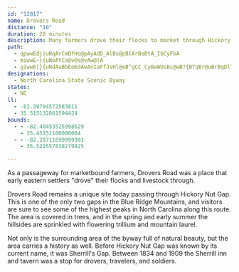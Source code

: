```yaml
---
id: "12817"
name: Drovers Road
distance: "10"
duration: 20 minutes
description: Many farmers drove their flocks to market through Hickory Nut Gap, thus this byway gets its name.
path:
  - qpwwEdj|uNqArCmDfHo@pAyAdD_AlBs@pB{ArBoBtA_IbCyFbA
  - miwwE~}{uNoAtCa@v@s@vAw@|A
  - giwwE|}{uNdAaBbEoKdAeAnIaFfJsHl@eB^gCC_CyBwWUsBc@wB?{BTqBr@uBrBqDlTmb@rDgG|CiHdMwUZ]|@mCx@qAhAg@j@MX}B~@g@Xb@?z@}@jDFlAT^XLTGNq@EwBHi@bCgCJq@LmBVc@|@_@nBUhBZ`Bp@z@?|@KhC_AbBaANY?e@U_AS_@?s@\m@tAyAREd@JNZCp@Q^E^FXNX`ClAX~@XxANLd@AXy@De@Y}@iA_AOm@H_@xCuDHQE[YyANk@RKPBXR^hALjAIb@cAfAS^?PFZVXh@Mf@_AnAsE@m@g@_EFg@f@WXDNLNd@XrDSxAu@vAIlAXf@TBTONS\sBx@kAJ_@HiCrAyDx@eKlD}Hn@mBzA_MbAoDHs@EiAs@mB?[HYNQd@MvAE`@Rn@rA`@d@n@Fj@Gl@y@r@qBn@a@jAe@x@_Av@yAZ[`ImF~@YdIy@z@Wr@k@nOeXx@mERmC^_A^oD^}B^{Ab@kArEgG^s@h@qBn@_Ah@U~@?vAQdAs@r@y@n@gAZs@D_@Ai@UYi@G}Br@_@DiBG_@c@?s@~AgCh@yA@s@e@eB?y@b@gCJcBRo@bBeCj@aDR]lA{@Xe@ZyATk@rAaAbBsEb@KXLJX?b@Od@sAzBs@fB{@dE?`@J\NLf@AVi@`@sBT_@j@_@xAg@f@m@~@sCbA_CFY?yBHg@|@sAh@kAr@eDlEiFTkA^aERm@dAkA~CsLl@gAXWdBs@n@g@tD{HhBqCP_ARwDdAsD\wCRk@dBmA\m@J]XiENeGlBqGZ_CXyDOmAyBeDOk@I{@JeC^sB|@_ApF{AhAw@`@g@fBsEtC_C`@_AhB{GDmA?yEb@sAnCeAvByAt@M~@^vArBx@Td@SjAmA`Am@n@YnB]d@g@\mBXqCHkIGcBe@mCiDuHW_AAwANiAZy@vCeD\g@n@yCh@y@d@}AHB
designations:
  - North Carolina State Scenic Byway
states:
  - NC
ll:
  - -82.39794572583811
  - 35.515132861594424
bounds:
  - - -82.40453525998629
    - 35.45151100000004
  - - -82.28711699999991
    - 35.521557838279925

---
```


As a passageway for marketbound farmers, Drovers Road was a place that early eastern settlers "drove" their flocks and livestock through.

Drovers Road remains a unique site today passing through Hickory Nut Gap. This is one of the only two gaps in the Blue Ridge Mountains, and visitors are sure to see some of the highest peaks in North Carolina along this route. The area is covered in trees, and in the spring and early summer the hillsides are sprinkled with flowering trillium and mountain laurel.

Not only is the surrounding area of the byway full of natural beauty, but the area carries a history as well. Before Hickory Nut Gap was known by its current name, it was Sherrill's Gap. Between 1834 and 1909 the Sherrill inn and tavern was a stop for drovers, travelers, and soldiers.
